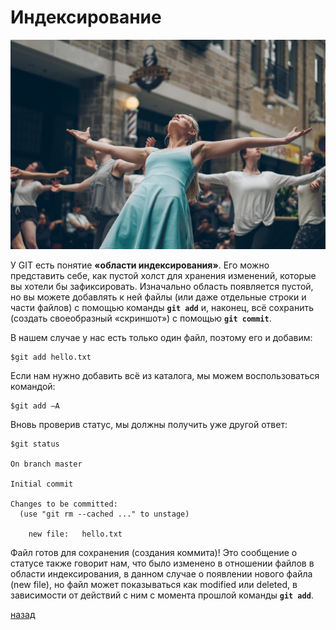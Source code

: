# Индексирование

![02_5](02_5.jpeg)

У GIT есть понятие **«области индексирования»**. Его можно представить себе, как пустой холст для хранения изменений, которые вы хотели бы зафиксировать. Изначально область появляется пустой, но вы можете добавлять к ней файлы (или даже отдельные строки и части файлов) с помощью команды **`git add`** и, наконец, всё сохранить (создать своеобразный «скриншот») с помощью **`git commit`**.

В нашем случае у нас есть только один файл, поэтому его и добавим:

```text
$git add hello.txt
```

Если нам нужно добавить всё из каталога, мы можем воспользоваться командой:

```text
$git add –A
```

Вновь проверив статус, мы должны получить уже другой ответ:

```text
$git status

On branch master

Initial commit

Changes to be committed:
  (use "git rm --cached ..." to unstage)

    new file:   hello.txt
```

Файл готов для сохранения (создания коммита)! Это сообщение о статусе также говорит нам, что было изменено в отношении файлов в области индексирования, в данном случае о появлении нового файла (new file), но файл может показываться как modified или deleted, в зависимости от действий с ним с момента прошлой команды **`git add`**.

[назад](README.md)
